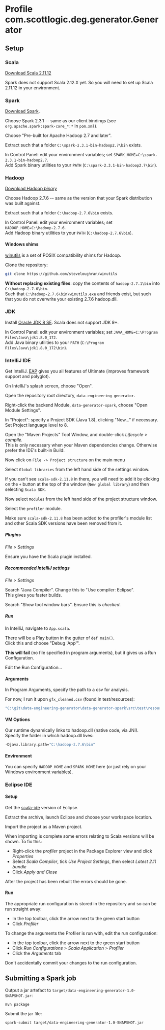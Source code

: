 # Profile com.scottlogic.deg.generator.Generator

## Setup

### Scala

[Download Scala 2.11.12](https://downloads.lightbend.com/scala/2.11.12/scala-2.11.12.msi)

Spark does not support Scala 2.12.X yet. So you will need to set up Scala 2.11.12 in your environment.

### Spark

[Download Spark](https://spark.apache.org/downloads.html).

Choose Spark 2.3.1 -- same as our client bindings (see `org.apache.spark:spark-core_*:*` in `pom.xml`).

Choose "Pre-built for Apache Hadoop 2.7 and later".

Extract such that a folder `C:\spark-2.3.1-bin-hadoop2.7\bin` exists.

In Control Panel: edit your environment variables; set `SPARK_HOME=C:\spark-2.3.1-bin-hadoop2.7`.  
Add Spark binary utilities to your `PATH` (`C:\spark-2.3.1-bin-hadoop2.7\bin`).

### Hadoop

[Download Hadoop _binary_](https://hadoop.apache.org/releases.html)

Choose Hadoop 2.7.6 -- same as the version that your Spark distribution was built against.

Extract such that a folder `C:\hadoop-2.7.6\bin` exists.

In Control Panel: edit your environment variables; set `HADOOP_HOME=C:\hadoop-2.7.6`.  
Add Hadoop binary utilities to your `PATH` (`C:\hadoop-2.7.6\bin`).

#### Windows shims

[winutils](https://github.com/steveloughran/winutils) is a set of POSIX compatibility shims for Hadoop.

Clone the repository:

```bash
git clone https://github.com/steveloughran/winutils
```

**Without replacing existing files**: copy the contents of `hadoop-2.7.1\bin` into `C:\hadoop-2.7.6\bin`.  
Such that `C:\hadoop-2.7.6\bin\winutils.exe` and friends exist, but such that you do not overwrite your existing 2.7.6 hadoop.dll.

### JDK

Install [Oracle JDK 8 SE](http://www.oracle.com/technetwork/java/javase/downloads/jdk8-downloads-2133151.html). Scala does not support JDK 9+.

In Control Panel: edit your environment variables; set `JAVA_HOME=C:\Program Files\Java\jdk1.8.0_172`.  
Add Java binary utilities to your `PATH` (`C:\Program Files\Java\jdk1.8.0_172\bin`).

### IntelliJ IDE

Get IntelliJ. [EAP](https://www.jetbrains.com/idea/nextversion/) gives you all features of Ultimate (improves framework support and polyglot).

On IntelliJ's splash screen, choose "Open".

Open the repository root directory, `data-engineering-generator`.

Right-click the backend Module, `data-generator-spark`, choose "Open Module Settings".

In "Project": specify a Project SDK (Java 1.8), clicking "New..." if necessary.  
Set Project language level to 8.

Open the "Maven Projects" Tool Window, and double-click _Lifecycle > compile_.  
This is only necessary when your Maven dependencies change. Otherwise prefer the IDE's built-in Build.

Now click on `File -> Project structure` on the main menu

Select `Global libraries` from the left hand side of the settings window.

If you can't see `scala-sdk-2.11.8` in there, you will need to add it by clicking on the `+` button at the top of the window (`New global library`) and then selecting `Scala SDK`.

Now select `Modules` from the left hand side of the project structure window.

Select the `profiler` module.

Make sure `scala-sdk-2.11.8` has been added to the profiler's module list and other Scala SDK versions have been removed from it.

##### Plugins

_File > Settings_

Ensure you have the Scala plugin installed.

##### Recommended IntelliJ settings

_File > Settings_

Search "Java Compiler". Change this to "Use compiler: Eclipse".  
This gives you faster builds.

Search "Show tool window bars". Ensure this is _checked_.

##### Run

In IntelliJ, navigate to `App.scala`.

There will be a Play button in the gutter of `def main()`.  
Click this and choose "Debug 'App'".

**This will fail** (no file specified in program arguments), but it gives us a Run Configuration.

Edit the Run Configuration...

#### Arguments

In Program Arguments, specify the path to a csv for analysis.

For now, I run it upon `gfx_cleaned.csv` (found in test/resources):

```bash
"C:\git\data-engineering-generator\data-generator-spark\src\test\resources\gfx_cleaned.csv"
```

#### VM Options

Our runtime dynamically links to hadoop.dll (native code, via JNI).  
Specify the folder in which hadoop.dll lives:

```bash
-Djava.library.path="C:\hadoop-2.7.6\bin"
```

#### Environment

You can specify `HADOOP_HOME` and `SPARK_HOME` here (or just rely on your Windows environment variables).

### Eclipse IDE

#### Setup

Get the [scala-ide](http://downloads.typesafe.com/scalaide-pack/4.7.0-vfinal-oxygen-212-20170929/scala-SDK-4.7.0-vfinal-2.12-win32.win32.x86_64.zip)
version of Eclipse.

Extract the archive, launch Eclipse and choose your workspace location.

Import the project as a Maven project.

When importing is complete some errors relating to Scala versions will be shown.
To fix this:

- Right-click the *profiler* project in the Package Explorer view and click
    *Properties*
 - Select *Scala Compiler*, tick *Use Project Settings*, then select *Latest
    2.11 bundle*
 - Click *Apply and Close*

After the project has been rebuilt the errors should be gone.

#### Run

The appropriate run configuration is stored in the repository and so can be run
straight away:

- In the top toolbar, click the arrow next to the green start button
- Click *Profiler*

To change the arguments the Profiler is run with, edit the run configuration:

- In the top toolbar, click the arrow next to the green start button
- Click *Run Configurations* > *Scala Application* > *Profiler*
- Click the *Arguments* tab

Don't accidentally commit your changes to the run configuration.

## Submitting a Spark job

Output a jar artefact to `target/data-engineering-generator-1.0-SNAPSHOT.jar`:

```bash
mvn package
```

Submit the jar file:

```bash
spark-submit target/data-engineering-generator-1.0-SNAPSHOT.jar
```

